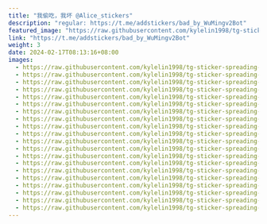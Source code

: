 ```yaml
---
title: "我偷吃，我坏 @Alice_stickers"
description: "regular: https://t.me/addstickers/bad_by_WuMingv2Bot"
featured_image: "https://raw.githubusercontent.com/kylelin1998/tg-sticker-spreading-worldwide-images/main/img/cf102b1e-cc84-4588-bc66-e21b372affbd.jpg"
link: "https://t.me/addstickers/bad_by_WuMingv2Bot"
weight: 3
date: 2024-02-17T08:13:16+08:00
images:
  - https://raw.githubusercontent.com/kylelin1998/tg-sticker-spreading-worldwide-images/main/img/cf102b1e-cc84-4588-bc66-e21b372affbd.jpg
  - https://raw.githubusercontent.com/kylelin1998/tg-sticker-spreading-worldwide-images/main/img/823d2a84-9de5-4407-9861-7d8c1b5c1614.jpg
  - https://raw.githubusercontent.com/kylelin1998/tg-sticker-spreading-worldwide-images/main/img/121dc8e4-2980-4a67-a1b4-812ac8e49d22.jpg
  - https://raw.githubusercontent.com/kylelin1998/tg-sticker-spreading-worldwide-images/main/img/9356c7fa-11b9-4802-acee-354e74ae0870.jpg
  - https://raw.githubusercontent.com/kylelin1998/tg-sticker-spreading-worldwide-images/main/img/2ea6a3c2-a51d-4d9f-bc1a-84fdb34746cf.jpg
  - https://raw.githubusercontent.com/kylelin1998/tg-sticker-spreading-worldwide-images/main/img/7dc1c3a9-f670-4c0b-a0c8-83a5cecf56f3.jpg
  - https://raw.githubusercontent.com/kylelin1998/tg-sticker-spreading-worldwide-images/main/img/92189313-07f4-4b7b-9500-1dbec076ebaf.jpg
  - https://raw.githubusercontent.com/kylelin1998/tg-sticker-spreading-worldwide-images/main/img/3aa5745a-619c-4944-859a-e80240bb80f8.jpg
  - https://raw.githubusercontent.com/kylelin1998/tg-sticker-spreading-worldwide-images/main/img/26a0bab7-e552-44eb-81b9-d9cd66e3cf3c.jpg
  - https://raw.githubusercontent.com/kylelin1998/tg-sticker-spreading-worldwide-images/main/img/b9d8c8d9-e605-45e8-b23f-c351dc760d05.jpg
  - https://raw.githubusercontent.com/kylelin1998/tg-sticker-spreading-worldwide-images/main/img/60fef2e8-d1bc-420d-8e89-158ea9bbaaa3.jpg
  - https://raw.githubusercontent.com/kylelin1998/tg-sticker-spreading-worldwide-images/main/img/f6a3d21f-dde5-4d51-b320-84ee9ba3e520.jpg
  - https://raw.githubusercontent.com/kylelin1998/tg-sticker-spreading-worldwide-images/main/img/fe3192b8-d18d-41f9-8b98-809fea9ed304.jpg
  - https://raw.githubusercontent.com/kylelin1998/tg-sticker-spreading-worldwide-images/main/img/8afdd63c-ed3b-465f-948f-c8a6d7c45717.jpg
  - https://raw.githubusercontent.com/kylelin1998/tg-sticker-spreading-worldwide-images/main/img/d1ea03dd-6afb-4375-88f9-fa152c582b95.jpg
  - https://raw.githubusercontent.com/kylelin1998/tg-sticker-spreading-worldwide-images/main/img/4463f200-a9da-4c68-9f36-6471e8f96212.jpg
  - https://raw.githubusercontent.com/kylelin1998/tg-sticker-spreading-worldwide-images/main/img/4dd4d1b7-4e6c-491a-a202-65452473ffd8.jpg
  - https://raw.githubusercontent.com/kylelin1998/tg-sticker-spreading-worldwide-images/main/img/62df4adb-a059-40f9-823e-0d17d38bb6be.jpg
  - https://raw.githubusercontent.com/kylelin1998/tg-sticker-spreading-worldwide-images/main/img/5a91c5fb-c772-4bf8-860d-4f083dbce639.jpg
  - https://raw.githubusercontent.com/kylelin1998/tg-sticker-spreading-worldwide-images/main/img/71be3788-37cc-41b6-aa88-f63dc0a0d6b4.jpg
---
```

